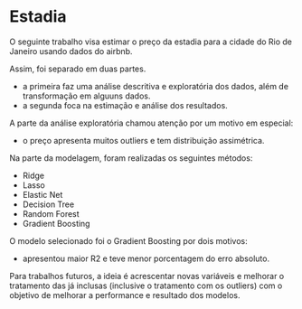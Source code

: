 # Estadia

O seguinte trabalho visa estimar o preço da estadia para a cidade do Rio de Janeiro usando dados do airbnb.

Assim, foi separado em duas partes.
- a primeira faz uma análise descritiva e exploratória dos dados, além de transformação em alguuns dados.
- a segunda foca na estimação e análise dos resultados.

A parte da análise exploratória chamou atenção por um motivo em especial:
- o preço apresenta muitos outliers e tem distribuição assimétrica.

Na parte da modelagem, foram realizadas os seguintes métodos:
- Ridge
- Lasso
- Elastic Net
- Decision Tree
- Random Forest
- Gradient Boosting

O modelo selecionado foi o Gradient Boosting por dois motivos:
- apresentou maior R2 e teve menor porcentagem do erro absoluto.

Para trabalhos futuros, a ideia é acrescentar novas variáveis e melhorar o tratamento das já inclusas (inclusive o tratamento com os outliers) com o objetivo de melhorar a performance e resultado dos modelos.
